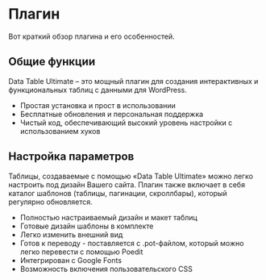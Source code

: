 # Плагин

Вот краткий обзор плагина и его особенностей.

## Общие функции

Data Table Ultimate – это мощный плагин для создания интерактивных и функциональных таблиц с данными для WordPress.

* Простая установка и прост в использовании
* Бесплатные обновления и персональная поддержка
* Чистый код, обеспечивающий высокий уровень настройки с использованием хуков

## Настройка параметров

Таблицы, создаваемые с помощью «Data Table Ultimate» можно легко настроить под дизайн Вашего сайта. Плагин также включает в себя каталог шаблонов \(таблицы, пагинации, скроллбары\), который регулярно обновляется.

* Полностью настраиваемый дизайн и макет таблиц
* Готовые дизайн шаблоны в комплекте
* Легко изменить внешний вид
* Готов к переводу - поставляется с .pot-файлом, который можно легко перевести с помощью Poedit
* Интегрирован с Google Fonts
* Возможность включения пользовательского CSS

